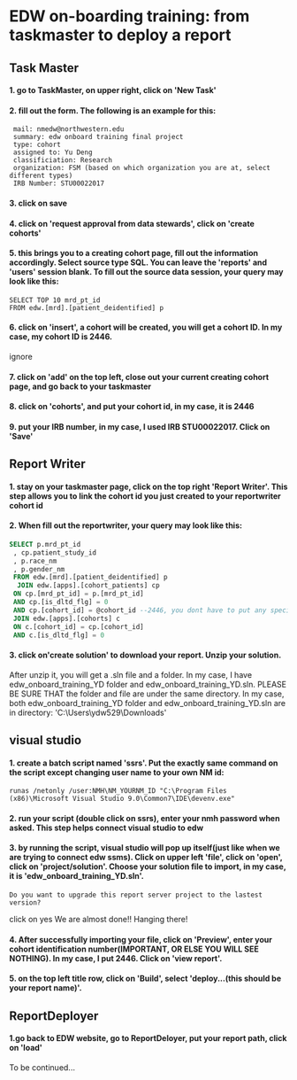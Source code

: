 # EDW on-boarding training: from taskmaster to deploy a report
## Task Master
#### 1. go to TaskMaster, on upper right, click on 'New Task' 
#### 2. fill out the form. The following is an example for this: 
 ```
  mail: nmedw@northwestern.edu
  summary: edw onboard training final project 
  type: cohort 
  assigned to: Yu Deng 
  classificiation: Research 
  organization: FSM (based on which organization you are at, select different types)
  IRB Number: STU00022017
```
#### 3. click on save 
#### 4. click on 'request approval from data stewards', click on 'create cohorts' 
#### 5. this brings you to a creating cohort page, fill out the information accordingly. Select source type SQL. You can leave the 'reports' and 'users' session blank. To fill out the source data session, your query may look like this: 
``` 
SELECT TOP 10 mrd_pt_id
FROM edw.[mrd].[patient_deidentified] p
```
#### 6. click on 'insert', a cohort will be created, you will get a cohort ID. In my case, my cohort ID is 2446. 
ignore
#### 7. click on 'add' on the top left, close out your current creating cohort page, and go back to your taskmaster 
#### 8. click on 'cohorts', and put your cohort id, in my case, it is 2446 
#### 9. put your IRB number, in my case, I used IRB STU00022017. Click on 'Save'

## Report Writer 
#### 1. stay on your taskmaster page, click on the top right 'Report Writer'. This step allows you to link the cohort id you just created to your reportwriter cohort id 
#### 2. When fill out the reportwriter, your query may look like this: 
```SQL
SELECT p.mrd_pt_id
 , cp.patient_study_id
 , p.race_nm
 , p.gender_nm
 FROM edw.[mrd].[patient_deidentified] p
  JOIN edw.[apps].[cohort_patients] cp
 ON cp.[mrd_pt_id] = p.[mrd_pt_id]
 AND cp.[is_dltd_flg] = 0
 AND cp.[cohort_id] = @cohort_id --2446, you dont have to put any specific cohort_id here, it will automatically be linked to the cohort of your taskmaster 
 JOIN edw.[apps].[cohorts] c
 ON c.[cohort_id] = cp.[cohort_id]
 AND c.[is_dltd_flg] = 0
```
#### 3. click on'create solution' to download your report. Unzip your solution. 
After unzip it, you will get a .sln file and a folder. In my case, I have edw_onboard_training_YD folder and edw_onboard_training_YD.sln. PLEASE BE SURE THAT the folder and file are under the same directory. In my case, both  edw_onboard_training_YD folder and edw_onboard_training_YD.sln are in directory: 'C:\Users\ydw529\Downloads'

## visual studio 
#### 1. create a batch script named 'ssrs'. Put the exactly same command on the script except changing user name to your own NM id: 
```
runas /netonly /user:NMH\NM_YOURNM_ID "C:\Program Files (x86)\Microsoft Visual Studio 9.0\Common7\IDE\devenv.exe"
```
#### 2. run your script (double click on ssrs), enter your nmh password when asked. This step helps connect visual studio to edw
#### 3. by running the script, visual studio will pop up itself(just like when we are trying to connect edw ssms). Click on upper left 'file', click on 'open', click on 'project/solution'. Choose your solution file to import, in my case, it is 'edw_onboard_training_YD.sln'. 
``` 
Do you want to upgrade this report server project to the lastest version? 
``` 
click on yes
 We are almost done!! Hanging there! 
#### 4. After successfully importing your file, click on 'Preview', enter your cohort identification number(IMPORTANT, OR ELSE YOU WILL SEE NOTHING). In my case, I put 2446. Click on 'view report'. 
#### 5. on the top left title row, click on 'Build', select 'deploy...(this should be your report name)'. 

## ReportDeployer
#### 1.go back to EDW website, go to ReportDeloyer, put your report path, click on 'load'

To be continued... 




